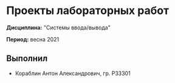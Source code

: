 # Проекты лабораторных работ

**Дисциплина:** "Системы ввода/вывода"

**Период:** весна 2021

## Выполнил

- Кораблин Антон Александрович, гр. P33301

